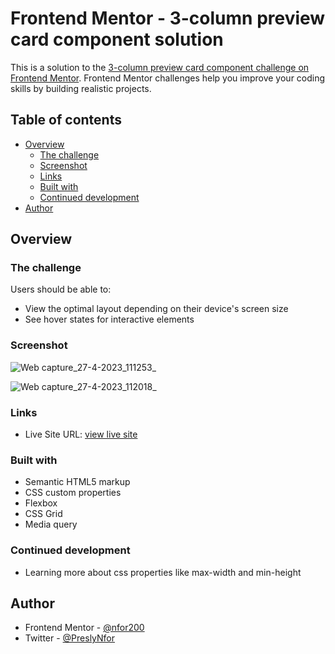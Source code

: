 # Frontend Mentor - 3-column preview card component solution

This is a solution to the [3-column preview card component challenge on Frontend Mentor](https://www.frontendmentor.io/challenges/3column-preview-card-component-pH92eAR2-). Frontend Mentor challenges help you improve your coding skills by building realistic projects. 

## Table of contents

- [Overview](#overview)
  - [The challenge](#the-challenge)
  - [Screenshot](#screenshot)
  - [Links](#links)
  - [Built with](#built-with)
  - [Continued development](#continued-development)
- [Author](#author)


## Overview

### The challenge

Users should be able to:

- View the optimal layout depending on their device's screen size
- See hover states for interactive elements

### Screenshot

![Web capture_27-4-2023_111253_](https://user-images.githubusercontent.com/124421807/234840188-eefb9cdf-7c09-4a83-a015-2d284c520658.jpeg)

![Web capture_27-4-2023_112018_](https://user-images.githubusercontent.com/124421807/234840232-f5d96179-3d09-4370-8ab1-7f17f3a7c2f1.jpeg)


### Links
- Live Site URL: [view live site]( https://nfor2000.github.io/3-column-preview-card-component-main/)

### Built with

- Semantic HTML5 markup
- CSS custom properties
- Flexbox
- CSS Grid
- Media query

### Continued development
- Learning more about css properties like max-width and min-height


## Author

- Frontend Mentor - [@nfor200](https://www.frontendmentor.io/profile/nfor2000)
- Twitter - [@PreslyNfor](https://www.twitter.com/PreslyNfor)


